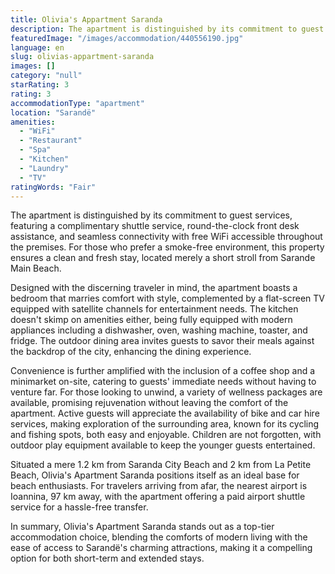 ```yaml
---
title: Olivia's Appartment Saranda
description: The apartment is distinguished by its commitment to guest services, featuring a complimentary shuttle service, round-the-clock front desk assistance, and seamle
featuredImage: "/images/accommodation/440556190.jpg"
language: en
slug: olivias-appartment-saranda
images: []
category: "null"
starRating: 3
rating: 3
accommodationType: "apartment"
location: "Sarandë"
amenities:
  - "WiFi"
  - "Restaurant"
  - "Spa"
  - "Kitchen"
  - "Laundry"
  - "TV"
ratingWords: "Fair"
---
```


The apartment is distinguished by its commitment to guest services, featuring a complimentary shuttle service, round-the-clock front desk assistance, and seamless connectivity with free WiFi accessible throughout the premises. For those who prefer a smoke-free environment, this property ensures a clean and fresh stay, located merely a short stroll from Sarande Main Beach.

Designed with the discerning traveler in mind, the apartment boasts a bedroom that marries comfort with style, complemented by a flat-screen TV equipped with satellite channels for entertainment needs. The kitchen doesn't skimp on amenities either, being fully equipped with modern appliances including a dishwasher, oven, washing machine, toaster, and fridge. The outdoor dining area invites guests to savor their meals against the backdrop of the city, enhancing the dining experience.

Convenience is further amplified with the inclusion of a coffee shop and a minimarket on-site, catering to guests' immediate needs without having to venture far. For those looking to unwind, a variety of wellness packages are available, promising rejuvenation without leaving the comfort of the apartment. Active guests will appreciate the availability of bike and car hire services, making exploration of the surrounding area, known for its cycling and fishing spots, both easy and enjoyable. Children are not forgotten, with outdoor play equipment available to keep the younger guests entertained.

Situated a mere 1.2 km from Saranda City Beach and 2 km from La Petite Beach, Olivia's Apartment Saranda positions itself as an ideal base for beach enthusiasts. For travelers arriving from afar, the nearest airport is Ioannina, 97 km away, with the apartment offering a paid airport shuttle service for a hassle-free transfer.

In summary, Olivia's Apartment Saranda stands out as a top-tier accommodation choice, blending the comforts of modern living with the ease of access to Sarandë's charming attractions, making it a compelling option for both short-term and extended stays.

